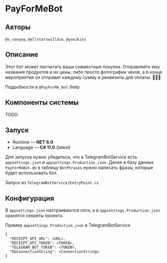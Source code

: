 # PayForMeBot

## Авторы

`@s_vanyaa`,
`@allstarswilldie`,
`@yanikiss`

## Описание

Этот бот может посчитать ваши совместные покупки. 
Отправляйте ему названия продуктов и их цены, либо просто фотографии чеков, 
а в конце мероприятия он отправит каждому сумму и реквизиты 
для оплаты. 💸💸💸

Подробности в `@PayForMe_bot` /help

## Компоненты системы

TODO

## Запуск

* Runtime — **NET 6.0**
* Language — **C# 11.0** (latest)

Для запуска нужно убедиться, что в TelegramBotService есть
`appsettings.json` и `appsettings.Production.json`. Далее в базу данных `PayForMeBot.db`
в таблицу `BotPhrases` нужно написать фразы, которые будет использовать бот.

Запуск из `TelegramBotService/EntryPoint.cs`

## Конфигурация

В `appsettings.json` настраиваются логи, а в `appsettings.Production.json`
хранятся секреты проекта.

Пример `appsettings.Production.json` в TelegramBotService

```
{
  "RECEIPT_API_URL": <URL>,
  "RECEIPT_API_TOKEN": <TOKEN>,
  "TELEGRAM_BOT_TOKEN": <TOKEN>,
  "DbConnectionString": <ConnectionString>
}
```
